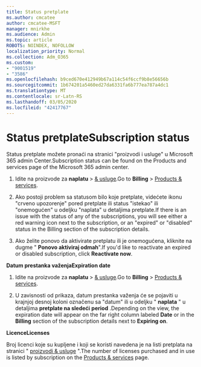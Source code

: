 ```yaml
---
title: Status pretplate
ms.author: cmcatee
author: cmcatee-MSFT
manager: mnirkhe
ms.audience: Admin
ms.topic: article
ROBOTS: NOINDEX, NOFOLLOW
localization_priority: Normal
ms.collection: Adm_O365
ms.custom:
- "9001519"
- "3586"
ms.openlocfilehash: b9ced670e412949b67a114c54f6ccf9b8e56656b
ms.sourcegitcommit: 1b674201a5460ed27da6331fa6b777ea787a4dc1
ms.translationtype: MT
ms.contentlocale: sr-Latn-RS
ms.lasthandoff: 03/05/2020
ms.locfileid: "42417767"
---
```

# <a name="subscription-status"></a><span data-ttu-id="47d81-102">Status pretplate</span><span class="sxs-lookup"><span data-stu-id="47d81-102">Subscription status</span></span>

<span data-ttu-id="47d81-103">Status pretplate možete pronaći na stranici "proizvodi i usluge" u Microsoft 365 admin Center.</span><span class="sxs-lookup"><span data-stu-id="47d81-103">Subscription status can be found on the Products and services page of the Microsoft 365 admin center.</span></span>

1. <span data-ttu-id="47d81-104">Idite na proizvode za **naplatu** > [& usluge](https://go.microsoft.com/fwlink/p/?linkid=842054).</span><span class="sxs-lookup"><span data-stu-id="47d81-104">Go to **Billing** > [Products & services](https://go.microsoft.com/fwlink/p/?linkid=842054).</span></span>

2. <span data-ttu-id="47d81-105">Ako postoji problem sa statusom bilo koje pretplate, videćete ikonu "crveno upozorenje" pored pretplate ili status "istekao" ili "onemogućen" u odeljku "naplata" u detaljima pretplate.</span><span class="sxs-lookup"><span data-stu-id="47d81-105">If there is an issue with the status of any of the subscriptions, you will see either a red warning icon next to the subscription, or an "expired" or "disabled" status in the Billing section of the subscription details.</span></span>

3. <span data-ttu-id="47d81-106">Ako želite ponovo da aktivirate pretplatu ili je onemogućena, kliknite na dugme " **Ponovo aktiviraj odmah**".</span><span class="sxs-lookup"><span data-stu-id="47d81-106">If you'd like to reactivate an expired or disabled subscription, click **Reactivate now**.</span></span>

<span data-ttu-id="47d81-107">**Datum prestanka važenja**</span><span class="sxs-lookup"><span data-stu-id="47d81-107">**Expiration date**</span></span>

1. <span data-ttu-id="47d81-108">Idite na proizvode za **naplatu** > [& usluge](https://go.microsoft.com/fwlink/p/?linkid=842054).</span><span class="sxs-lookup"><span data-stu-id="47d81-108">Go to **Billing** > [Products & services](https://go.microsoft.com/fwlink/p/?linkid=842054).</span></span>

2. <span data-ttu-id="47d81-109">U zavisnosti od prikaza, datum prestanka važenja će se pojaviti u krajnjoj desnoj koloni označenu sa "datum" ili u odeljku " **naplata** " u detaljima **pretplate na sledeći** **period** .</span><span class="sxs-lookup"><span data-stu-id="47d81-109">Depending on the view, the expiration date will appear on the far right column labeled **Date** or in the **Billing** section of the subscription details next to **Expiring on**.</span></span>

<span data-ttu-id="47d81-110">**Licence**</span><span class="sxs-lookup"><span data-stu-id="47d81-110">**Licenses**</span></span>

<span data-ttu-id="47d81-111">Broj licenci koje su kupljene i koji se koristi navedena je na listi pretplata na stranici " [proizvodi & usluge](https://go.microsoft.com/fwlink/p/?linkid=842054) ".</span><span class="sxs-lookup"><span data-stu-id="47d81-111">The number of licenses purchased and in use is listed by subscription on the [Products & services](https://go.microsoft.com/fwlink/p/?linkid=842054) page.</span></span>

